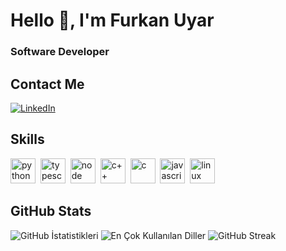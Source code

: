 # Hello 👋, I'm Furkan Uyar
### Software Developer

## Contact Me
<p><a href="https://www.linkedin.com/in/furkanpz" target="_blank"><img src="https://img.shields.io/badge/LinkedIn-%230077B5.svg?&style=flat-square&logo=linkedin&logoColor=white" alt="LinkedIn"></a> </p>

## Skills

<p align="left">
<img src="https://cdn.jsdelivr.net/gh/devicons/devicon/icons/python/python-original.svg" alt="python" width="40" height="40"/>&nbsp;
<img src="https://cdn.jsdelivr.net/gh/devicons/devicon/icons/typescript/typescript-original.svg" alt="typescript" width="40" height="40"/>&nbsp;
<img src="https://cdn.jsdelivr.net/gh/devicons/devicon/icons/nodejs/nodejs-original.svg" alt="node" width="40" height="40"/>&nbsp;
<img src="https://cdn-icons-png.flaticon.com/512/6132/6132222.png" alt="c++" width="40" height="40"/>&nbsp;
<img src="https://img.icons8.com/?size=512&id=40670&format=png" alt="c" width="40" height="40"/>&nbsp;
<img src="https://cdn.jsdelivr.net/gh/devicons/devicon/icons/javascript/javascript-original.svg" alt="javascript" width="40" height="40"/>&nbsp;
<img src="https://cdn.jsdelivr.net/gh/devicons/devicon/icons/linux/linux-original.svg" alt="linux" width="40" height="40"/>&nbsp;
</p>

## GitHub Stats

<img src="https://github-readme-stats.vercel.app/api?username=furkanpz&show_icons=true&count_private=true&theme=tokyonight" alt="GitHub İstatistikleri" />

<img src="https://github-readme-stats.vercel.app/api/top-langs/?username=furkanpz&layout=compact&theme=tokyonight" alt="En Çok Kullanılan Diller" />

<img src="https://github-readme-streak-stats.herokuapp.com/?user=furkanpz&theme=tokyonight" alt="GitHub Streak" />


